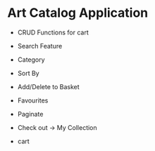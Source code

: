 # Art Catalog Application
 - CRUD Functions for cart
 - Search Feature
 - Category
 - Sort By
 - Add/Delete to Basket
 - Favourites
 - Paginate

 - Check out -> My Collection
 - cart


